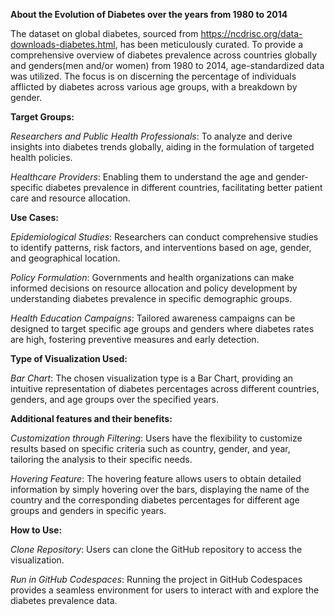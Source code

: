 **About the Evolution of Diabetes over the years from 1980 to 2014**

The dataset on global diabetes, sourced from https://ncdrisc.org/data-downloads-diabetes.html, has been meticulously curated. To provide a comprehensive overview of diabetes prevalence across countries globally and genders(men and/or women) from 1980 to 2014, age-standardized data was utilized. The focus is on discerning the percentage of individuals afflicted by diabetes across various age groups, with a breakdown by gender.

**Target Groups:**

*Researchers and Public Health Professionals*: To analyze and derive insights into diabetes trends globally, aiding in the formulation of targeted health policies.

*Healthcare Providers*: Enabling them to understand the age and gender-specific diabetes prevalence in different countries, facilitating better patient care and resource allocation.

**Use Cases:**

*Epidemiological Studies*: Researchers can conduct comprehensive studies to identify patterns, risk factors, and interventions based on age, gender, and geographical location.

*Policy Formulation*: Governments and health organizations can make informed decisions on resource allocation and policy development by understanding diabetes prevalence in specific demographic groups.

*Health Education Campaigns*: Tailored awareness campaigns can be designed to target specific age groups and genders where diabetes rates are high, fostering preventive measures and early detection.

**Type of Visualization Used:**

*Bar Chart*: The chosen visualization type is a Bar Chart, providing an intuitive representation of diabetes percentages across different countries, genders, and age groups over the specified years.

**Additional features and their benefits:**

*Customization through Filtering*: Users have the flexibility to customize results based on specific criteria such as country, gender, and year, tailoring the analysis to their specific needs.

*Hovering Feature*: The hovering feature allows users to obtain detailed information by simply hovering over the bars, displaying the name of the country and the corresponding diabetes percentages for different age groups and genders in specific years.

**How to Use:**

*Clone Repository*: Users can clone the GitHub repository to access the visualization.

*Run in GitHub Codespaces*: Running the project in GitHub Codespaces provides a seamless environment for users to interact with and explore the diabetes prevalence data.
